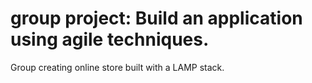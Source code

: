 # group project: Build an application using agile techniques.   
Group creating online store built with a LAMP stack.
